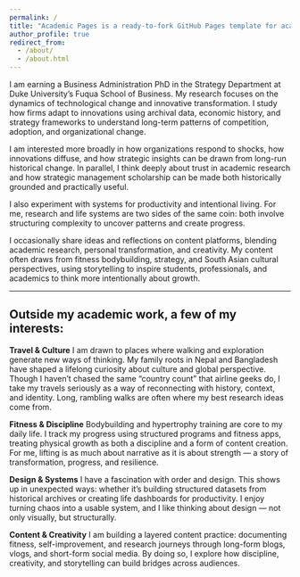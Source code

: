 ```yaml
---
permalink: /
title: "Academic Pages is a ready-to-fork GitHub Pages template for academic personal websites"
author_profile: true
redirect_from: 
  - /about/
  - /about.html
---
```

I am earning a Business Administration PhD in the Strategy Department at Duke University’s Fuqua School of Business. My research focuses on the dynamics of technological change and innovative transformation. I study how firms adapt to innovations using archival data, economic history, and strategy frameworks to understand long-term patterns of competition, adoption, and organizational change.

I am interested more broadly in how organizations respond to shocks, how innovations diffuse, and how strategic insights can be drawn from long-run historical change. In parallel, I think deeply about trust in academic research and how strategic management scholarship can be made both historically grounded and practically useful.

I also experiment with systems for productivity and intentional living. For me, research and life systems are two sides of the same coin: both involve structuring complexity to uncover patterns and create progress.

I occasionally share ideas and reflections on content platforms, blending academic research, personal transformation, and creativity. My content often draws from fitness bodybuilding, strategy, and South Asian cultural perspectives, using storytelling to inspire students, professionals, and academics to think more intentionally about growth.

---

## Outside my academic work, a few of my interests:

**Travel & Culture**
I am drawn to places where walking and exploration generate new ways of thinking. My family roots in Nepal and Bangladesh have shaped a lifelong curiosity about culture and global perspective. Though I haven’t chased the same “country count” that airline geeks do, I take my travels seriously as a way of reconnecting with history, context, and identity. Long, rambling walks are often where my best research ideas come from.

**Fitness & Discipline**
Bodybuilding and hypertrophy training are core to my daily life. I track my progress using structured programs and fitness apps, treating physical growth as both a discipline and a form of content creation. For me, lifting is as much about narrative as it is about strength — a story of transformation, progress, and resilience.

**Design & Systems**
I have a fascination with order and design. This shows up in unexpected ways: whether it’s building structured datasets from historical archives or creating life dashboards for productivity. I enjoy turning chaos into a usable system, and I like thinking about design — not only visually, but structurally.

**Content & Creativity**
I am building a layered content practice: documenting fitness, self-improvement, and research journeys through long-form blogs, vlogs, and short-form social media. By doing so, I explore how discipline, creativity, and storytelling can build bridges across audiences.
